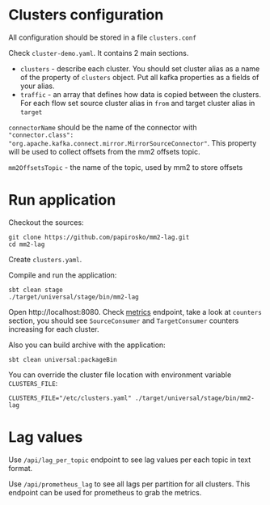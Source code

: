 # Clusters configuration
All configuration should be stored in a file `clusters.conf`

Check `cluster-demo.yaml`. It contains 2 main sections.
* `clusters` - describe each cluster. You should set cluster alias as a name of the property of `clusters` object.
Put all kafka properties as a fields of your alias.
* `traffic` - an array that defines how data is copied between the clusters. For each flow
set source cluster alias in `from` and target cluster alias in `target`

`connectorName` should be the name of the connector with 
`"connector.class": "org.apache.kafka.connect.mirror.MirrorSourceConnector"`. This property will be used
to collect offsets from the mm2 offsets topic.

`mm2OffsetsTopic` - the name of the topic, used by mm2 to store offsets


# Run application

Checkout the sources:
```shell
git clone https://github.com/papirosko/mm2-lag.git
cd mm2-lag
```
Create `clusters.yaml`.

Compile and run the application:
```shell
sbt clean stage
./target/universal/stage/bin/mm2-lag
```

Open http://localhost:8080. Check [metrics](http://localhost:8080/metrics) endpoint, take a look at
`counters` section, you should see `SourceConsumer` and `TargetConsumer` counters increasing for each cluster.


Also you can build archive with the application:
```shell
sbt clean universal:packageBin
```

You can override the cluster file location with environment variable `CLUSTERS_FILE`:
```shell
CLUSTERS_FILE="/etc/clusters.yaml" ./target/universal/stage/bin/mm2-lag
```


# Lag values
Use `/api/lag_per_topic` endpoint to see lag values per each topic in text format.

Use `/api/prometheus_lag` to see all lags per partition for all clusters. This endpoint can be used for prometheus 
to grab the metrics.

